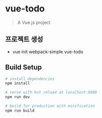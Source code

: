 # vue-todo

> A Vue.js project

## 프로젝트 생성
- vue init webpack-simple vue-todo

## Build Setup

``` bash
# install dependencies
npm install

# serve with hot reload at localhost:8080
npm run dev

# build for production with minification
npm run build
```
